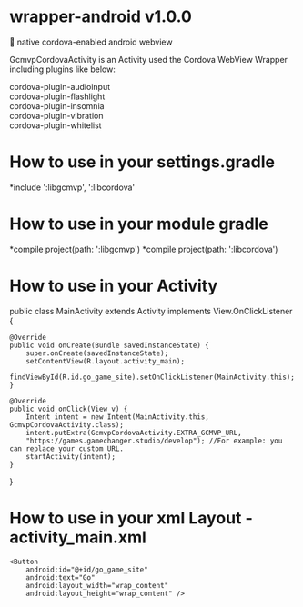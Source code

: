 # wrapper-android v1.0.0
:iphone: native cordova-enabled android webview

GcmvpCordovaActivity is an Activity used the Cordova WebView Wrapper including plugins like below:

cordova-plugin-audioinput<br>
cordova-plugin-flashlight<br>
cordova-plugin-insomnia<br>
cordova-plugin-vibration<br>
cordova-plugin-whitelist<br>

# How to use in your settings.gradle

*include ':libgcmvp', ':libcordova'

# How to use in your module gradle

*compile project(path: ':libgcmvp')
*compile project(path: ':libcordova')

# How to use in your Activity

public class MainActivity extends Activity implements View.OnClickListener {

    @Override
    public void onCreate(Bundle savedInstanceState) {
        super.onCreate(savedInstanceState);
        setContentView(R.layout.activity_main);
        findViewById(R.id.go_game_site).setOnClickListener(MainActivity.this);
    }

    @Override
    public void onClick(View v) {
        Intent intent = new Intent(MainActivity.this, GcmvpCordovaActivity.class);
        intent.putExtra(GcmvpCordovaActivity.EXTRA_GCMVP_URL, 
        "https://games.gamechanger.studio/develop"); //For example: you can replace your custom URL.
        startActivity(intent);
    }
    
}

# How to use in your xml Layout - activity_main.xml

<?xml version="1.0" encoding="utf-8"?>

<LinearLayout xmlns:android="http://schemas.android.com/apk/res/android"
    android:orientation="vertical"
    android:gravity="center"
    android:layout_width="match_parent"
    android:layout_height="match_parent">

    <Button
        android:id="@+id/go_game_site"
        android:text="Go"
        android:layout_width="wrap_content"
        android:layout_height="wrap_content" />
    
</LinearLayout>